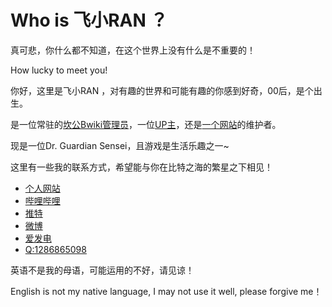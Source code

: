 # Who is 飞小RAN ？
真可悲，你什么都不知道，在这个世界上没有什么是不重要的！

How lucky to meet you!

你好，这里是飞小RAN ，对有趣的世界和可能有趣的你感到好奇，00后，是个出生。

是一位常驻的[坎公Bwiki管理员](https://wiki.biligame.com/gt/%E7%94%A8%E6%88%B7:646195980)，一位[UP主](https://space.bilibili.com/646195980)，还是[一个网站](https://hitfun.top)的维护者。

现是一位Dr. Guardian Sensei，且游戏是生活乐趣之一~

这里有一些我的联系方式，希望能与你在比特之海的繁星之下相见！

* [个人网站](https://hitfun.top)
* [哔哩哔哩](https://space.bilibili.com/646195980)
* [推特](https://twitter.com/xiaofeiTM233)
* [微博](https://weibo.com/u/7713449059)
* [爱发电](https://afdian.net/@xiaofeitm233)
* [Q:1286865098](tencent://message/?uin=1286865098&Site=qq&Menu=yes)

英语不是我的母语，可能运用的不好，请见谅！

English is not my native language, I may not use it well, please forgive me！
